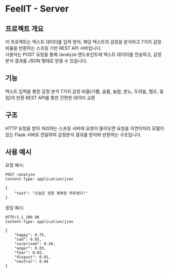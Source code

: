 # FeelIT - Server

## 프로젝트 개요
이 프로젝트는 텍스트 데이터를 입력 받아, 해당 텍스트의 감정을 분석하고 7가지 감정 비율을 반환하는 스프링 기반 REST API 서버입니다.  
사용자는 POST 요청을 통해 /analyze 엔드포인트에 텍스트 데이터를 전송하고, 감정 분석 결과를 JSON 형태로 받을 수 있습니다.

## 기능
텍스트 입력을 통한 감정 분석
7가지 감정 비율(기쁨, 슬픔, 놀람, 분노, 두려움, 혐오, 중립)의 반환
REST API를 통한 간편한 데이터 교환

## 구조
HTTP 요청을 받아 처리하는 스프링 서버에 요청이 들어오면 요청을 자연어처리 모델이 있는 Flask 서버로 전달하여 감정분석 결과를 받아와 반환하는 구조입니다.

## 사용 예시
요청 예시:
```
POST /analyze
Content-Type: application/json

{
    "text": "오늘은 정말 행복한 하루였다!"
}
```
응답 예시:
```
HTTP/1.1 200 OK
Content-Type: application/json

{
    "happy": 0.75,
    "sad": 0.05,
    "surprised": 0.10,
    "anger": 0.03,
    "fear": 0.02,
    "disgust": 0.01,
    "neutral": 0.04
}
```
